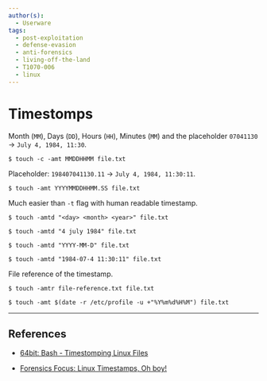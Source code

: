 ```yaml
---
author(s):
  - Userware
tags:
  - post-exploitation
  - defense-evasion
  - anti-forensics
  - living-off-the-land
  - T1070-006
  - linux
---
```

# Timestomps

Month (`MM`), Days (`DD`), Hours (`HH`), Minutes (`MM`) and the placeholder `07041130` -> `July 4, 1984, 11:30`.

```
$ touch -c -amt MMDDHHMM file.txt
```

Placeholder: `198407041130.11` -> `July 4, 1984, 11:30:11`.

```
$ touch -amt YYYYMMDDHHMM.SS file.txt
```

Much easier than `-t` flag with human readable timestamp.

```
$ touch -amtd "<day> <month> <year>" file.txt

$ touch -amtd "4 july 1984" file.txt
```

```
$ touch -amtd "YYYY-MM-D" file.txt

$ touch -amtd "1984-07-4 11:30:11" file.txt
```

File reference of the timestamp.

```
$ touch -amtr file-reference.txt file.txt

$ touch -amt $(date -r /etc/profile -u +"%Y%m%d%H%M") file.txt
```

---
## References

- [64bit: Bash - Timestomping Linux Files](http://64bit.ca/code/bash-timestomping-linux-files/)

- [Forensics Focus: Linux Timestamps, Oh boy!](https://www.forensicfocus.com/articles/linux-timestamps-oh-boy/)